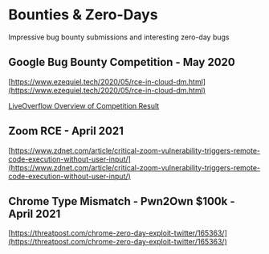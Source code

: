 # Bounties & Zero-Days

Impressive bug bounty submissions and interesting zero-day bugs

## Google Bug Bounty Competition - May 2020

[https://www.ezequiel.tech/2020/05/rce-in-cloud-dm.html](https://www.ezequiel.tech/2020/05/rce-in-cloud-dm.html)

[LiveOverflow Overview of Competition Result](https://www.youtube.com/watch?v=g-JgA1hvJzA)

## Zoom RCE - April 2021

[https://www.zdnet.com/article/critical-zoom-vulnerability-triggers-remote-code-execution-without-user-input/](https://www.zdnet.com/article/critical-zoom-vulnerability-triggers-remote-code-execution-without-user-input/)

## Chrome Type Mismatch - Pwn2Own $100k - April 2021

[https://threatpost.com/chrome-zero-day-exploit-twitter/165363/](https://threatpost.com/chrome-zero-day-exploit-twitter/165363/)